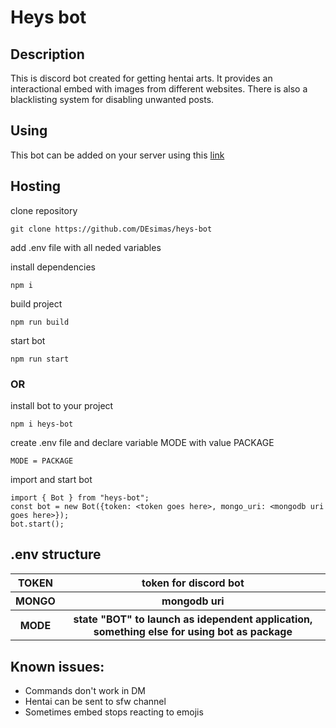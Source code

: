# Heys bot

## Description

This is discord bot created for getting hentai arts. It provides an interactional embed with images from different websites. There is also a blacklisting system for disabling unwanted posts.

## Using
This bot can be added on your server using this [link](https://discord.com/api/oauth2/authorize?client_id=883051590959894538&permissions=0&scope=bot)

## Hosting
clone repository
```
git clone https://github.com/DEsimas/heys-bot
```
add .env file with all neded variables

install dependencies
```
npm i
```
build project
```
npm run build
```
start bot
```
npm run start
```

### OR

install bot to your project
```
npm i heys-bot
```
create .env file and declare variable MODE with value PACKAGE
```
MODE = PACKAGE
```
import and start bot
```
import { Bot } from "heys-bot";
const bot = new Bot({token: <token goes here>, mongo_uri: <mongodb uri goes here>});
bot.start();
```

## .env structure
<table>
    <tr>
        <th>TOKEN</th>
        <th>token for discord bot</th>
    </tr>
    <tr>
        <th>MONGO</th>
        <th>mongodb uri</th>
    </tr>
    </tr>
        <th>MODE</th>
        <th>state "BOT" to launch as idependent application, something else for using bot as package</th>
    <tr>
</table>

## Known issues:
 <ul>
  <li>Commands don't work in DM</li>
  <li>Hentai can be sent to sfw channel</li>
  <li>Sometimes embed stops reacting to emojis</li>
</ul> 